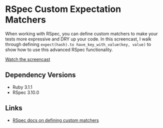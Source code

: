 # RSpec Custom Expectation Matchers

When working with RSpec, you can define custom matchers to make your tests more expressive and DRY up your code. In this screencast, I walk through defining `expect(hash).to have_key_with_value(key, value)` to show how to use this advanced RSpec functionality.

[Watch the screencast](https://youtu.be/1kL4yKR5TAs)

## Dependency Versions

- Ruby 3.1.1
- RSpec 3.10.0

## Links

- [RSpec docs on defining custom matchers](https://relishapp.com/rspec/rspec-expectations/v/2-4/docs/custom-matchers/define-matcher)
